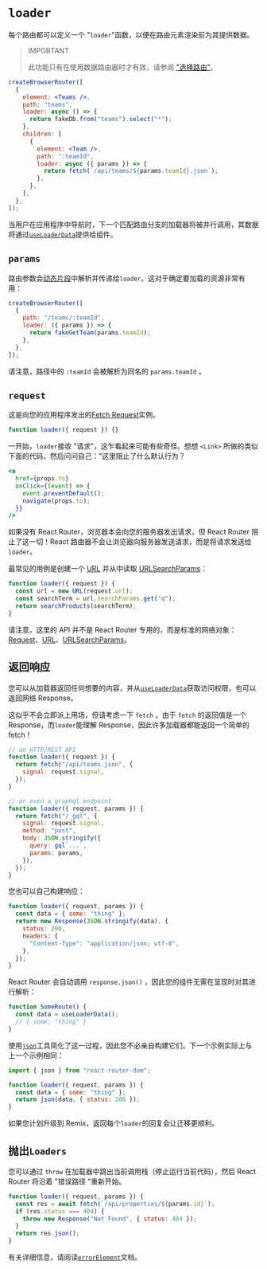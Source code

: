 # `loader`

每个路由都可以定义一个 "`loader`"函数，以便在路由元素渲染前为其提供数据。

> IMPORTANT
>
> 此功能只有在使用数据路由器时才有效，请参阅 ["选择路由"](https://reactrouter.com/en/main/routers/picking-a-router)。

```jsx
createBrowserRouter([
  {
    element: <Teams />,
    path: "teams",
    loader: async () => {
      return fakeDb.from("teams").select("*");
    },
    children: [
      {
        element: <Team />,
        path: ":teamId",
        loader: async ({ params }) => {
          return fetch(`/api/teams/${params.teamId}.json`);
        },
      },
    ],
  },
]);
```

当用户在应用程序中导航时，下一个匹配路由分支的加载器将被并行调用，其数据将通过[`useLoaderData`](https://reactrouter.com/en/main/hooks/use-loader-data)提供给组件。

## `params`

路由参数会[动态片段](https://reactrouter.com/en/main/route/route#dynamic-segments)中解析并传递给`loader`。这对于确定要加载的资源非常有用：

```jsx
createBrowserRouter([
  {
    path: "/teams/:teamId",
    loader: ({ params }) => {
      return fakeGetTeam(params.teamId);
    },
  },
]);
```

请注意，路径中的 `:teamId` 会被解析为同名的 `params.teamId` 。

## `request`

这是向您的应用程序发出的[Fetch Request](https://developer.mozilla.org/en-US/docs/Web/API/Request)实例。

```jsx
function loader({ request }) {}
```

一开始，`loader`接收 "请求"，这乍看起来可能有些奇怪。想想 `<Link>` 所做的类似下面的代码，然后问问自己："这里阻止了什么默认行为？

```jsx
<a
  href={props.to}
  onClick={(event) => {
    event.preventDefault();
    navigate(props.to);
  }}
/>
```

如果没有 React Router，浏览器本会向您的服务器发出请求，但 React Router 阻止了这一切！React 路由器不会让浏览器向服务器发送请求，而是将请求发送给`loader`。

最常见的用例是创建一个 [URL](https://developer.mozilla.org/en-US/docs/Web/API/URL) 并从中读取 [URLSearchParams](https://developer.mozilla.org/en-US/docs/Web/API/URLSearchParams)：

```jsx
function loader({ request }) {
  const url = new URL(request.url);
  const searchTerm = url.searchParams.get("q");
  return searchProducts(searchTerm);
}
```

请注意，这里的 API 并不是 React Router 专用的，而是标准的网络对象：[Request](https://developer.mozilla.org/en-US/docs/Web/API/Request)、[URL](https://developer.mozilla.org/en-US/docs/Web/API/URL)、[URLSearchParams](https://developer.mozilla.org/en-US/docs/Web/API/URLSearchParams)。

## 返回响应

您可以从加载器返回任何想要的内容，并从[`useLoaderData`](https://reactrouter.com/en/main/hooks/use-loader-data)获取访问权限，也可以返回网络 Response。

这似乎不会立即派上用场，但请考虑一下 `fetch` 。由于 `fetch` 的返回值是一个 Response，而`loader`能理解 Response，因此许多加载器都能返回一个简单的 fetch！

```jsx
// an HTTP/REST API
function loader({ request }) {
  return fetch("/api/teams.json", {
    signal: request.signal,
  });
}

// or even a graphql endpoint
function loader({ request, params }) {
  return fetch("/_gql", {
    signal: request.signal,
    method: "post",
    body: JSON.stringify({
      query: gql`...`,
      params: params,
    }),
  });
}
```

您也可以自己构建响应：

```jsx
function loader({ request, params }) {
  const data = { some: "thing" };
  return new Response(JSON.stringify(data), {
    status: 200,
    headers: {
      "Content-Type": "application/json; utf-8",
    },
  });
}
```

React Router 会自动调用 `response.json()` ，因此您的组件无需在呈现时对其进行解析：

```jsx
function SomeRoute() {
  const data = useLoaderData();
  // { some: "thing" }
}
```

使用[`json`](https://reactrouter.com/en/main/fetch/json)工具简化了这一过程，因此您不必亲自构建它们。下一个示例实际上与上一个示例相同：

```jsx
import { json } from "react-router-dom";

function loader({ request, params }) {
  const data = { some: "thing" };
  return json(data, { status: 200 });
}
```

如果您计划升级到 Remix，返回每个`loader`的回复会让迁移更顺利。

## 抛出`Loaders`

您可以通过 `throw` 在加载器中跳出当前调用栈（停止运行当前代码），然后 React Router 将沿着 "错误路径 "重新开始。

```jsx
function loader({ request, params }) {
  const res = await fetch(`/api/properties/${params.id}`);
  if (res.status === 404) {
    throw new Response("Not Found", { status: 404 });
  }
  return res.json();
}
```

有关详细信息，请阅读[`errorElement`](https://reactrouter.com/en/main/route/error-element)文档。